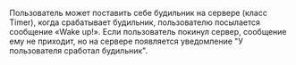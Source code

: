 Пользователь может поставить себе будильник на сервере (класс Timer), когда срабатывает будильник, пользователю посылается сообщение «Wake up!».
Если пользователь покинул сервер, сообщение ему не приходит, но на сервере появляется уведомление "У пользователя сработал будильник".
